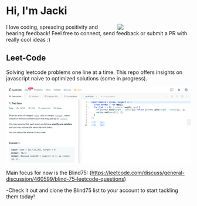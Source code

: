 # Hi, I'm Jacki

<img align='right' src='https://media.giphy.com/media/bcKmIWkUMCjVm/giphy.gif' width='200"'>
I love coding, spreading positivity and hearing feedback! Feel free to connect, send feedback or submit a PR with really cool ideas :)

## Leet-Code
Solving leetcode problems one line at a time. This repo offers insights on javascript naive to optimized solutions (some in progress).

![](./images/Leetcode_2Sum.png)

Main focus for now is the Blind75: (https://leetcode.com/discuss/general-discussion/460599/blind-75-leetcode-questions)

-Check it out and clone the Blind75 list to your account to start tackling them today!


